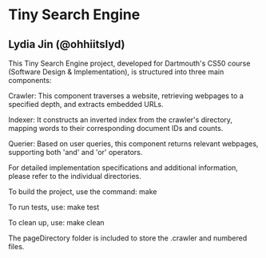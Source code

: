 # Tiny Search Engine
## Lydia Jin (@ohhiitslyd)

This Tiny Search Engine project, developed for Dartmouth's CS50 course (Software Design & Implementation), is structured into three main components:

Crawler: This component traverses a website, retrieving webpages to a specified depth, and extracts embedded URLs.

Indexer: It constructs an inverted index from the crawler's directory, mapping words to their corresponding document IDs and counts.

Querier: Based on user queries, this component returns relevant webpages, supporting both 'and' and 'or' operators.

For detailed implementation specifications and additional information, please refer to the individual directories.

To build the project, use the command:
make

To run tests, use:
make test

To clean up, use:
make clean

The pageDirectory folder is included to store the .crawler and numbered files.
